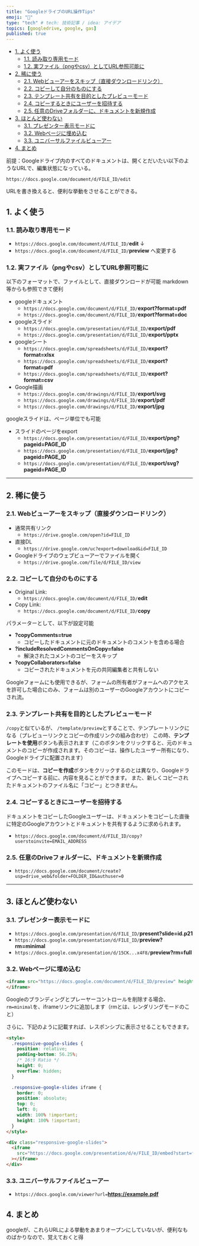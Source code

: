 ```yaml
---
title: "GoogleドライブのURL操作Tips"
emoji: "🕌"
type: "tech" # tech: 技術記事 / idea: アイデア
topics: [googledrive, google, gas]
published: true
---
```


- [1. よく使う](#1.-%E3%82%88%E3%81%8F%E4%BD%BF%E3%81%86)
  - [1.1. 読み取り専用モード](#1.1.-%E8%AA%AD%E3%81%BF%E5%8F%96%E3%82%8A%E5%B0%82%E7%94%A8%E3%83%A2%E3%83%BC%E3%83%89)
  - [1.2. 実ファイル（pngやcsv）としてURL参照可能に](#1.2.-%E5%AE%9F%E3%83%95%E3%82%A1%E3%82%A4%E3%83%AB%EF%BC%88png%E3%82%84csv%EF%BC%89%E3%81%A8%E3%81%97%E3%81%A6url%E5%8F%82%E7%85%A7%E5%8F%AF%E8%83%BD%E3%81%AB)
- [2. 稀に使う](#2.-%E7%A8%80%E3%81%AB%E4%BD%BF%E3%81%86)
  - [2.1. Webビューアーをスキップ（直接ダウンロードリンク）](#2.1.-web%E3%83%93%E3%83%A5%E3%83%BC%E3%82%A2%E3%83%BC%E3%82%92%E3%82%B9%E3%82%AD%E3%83%83%E3%83%97%EF%BC%88%E7%9B%B4%E6%8E%A5%E3%83%80%E3%82%A6%E3%83%B3%E3%83%AD%E3%83%BC%E3%83%89%E3%83%AA%E3%83%B3%E3%82%AF%EF%BC%89)
  - [2.2. コピーして自分のものにする](#2.2.-%E3%82%B3%E3%83%94%E3%83%BC%E3%81%97%E3%81%A6%E8%87%AA%E5%88%86%E3%81%AE%E3%82%82%E3%81%AE%E3%81%AB%E3%81%99%E3%82%8B)
  - [2.3. テンプレート共有を目的としたプレビューモード](#2.3.-%E3%83%86%E3%83%B3%E3%83%97%E3%83%AC%E3%83%BC%E3%83%88%E5%85%B1%E6%9C%89%E3%82%92%E7%9B%AE%E7%9A%84%E3%81%A8%E3%81%97%E3%81%9F%E3%83%97%E3%83%AC%E3%83%93%E3%83%A5%E3%83%BC%E3%83%A2%E3%83%BC%E3%83%89)
  - [2.4. コピーするときにユーザーを招待する](#2.4.-%E3%82%B3%E3%83%94%E3%83%BC%E3%81%99%E3%82%8B%E3%81%A8%E3%81%8D%E3%81%AB%E3%83%A6%E3%83%BC%E3%82%B6%E3%83%BC%E3%82%92%E6%8B%9B%E5%BE%85%E3%81%99%E3%82%8B)
  - [2.5. 任意のDriveフォルダーに、ドキュメントを新規作成](#2.5.-%E4%BB%BB%E6%84%8F%E3%81%AEdrive%E3%83%95%E3%82%A9%E3%83%AB%E3%83%80%E3%83%BC%E3%81%AB%E3%80%81%E3%83%89%E3%82%AD%E3%83%A5%E3%83%A1%E3%83%B3%E3%83%88%E3%82%92%E6%96%B0%E8%A6%8F%E4%BD%9C%E6%88%90)
- [3. ほとんど使わない](#3.-%E3%81%BB%E3%81%A8%E3%82%93%E3%81%A9%E4%BD%BF%E3%82%8F%E3%81%AA%E3%81%84)
  - [3.1. プレゼンター表示モードに](#3.1.-%E3%83%97%E3%83%AC%E3%82%BC%E3%83%B3%E3%82%BF%E3%83%BC%E8%A1%A8%E7%A4%BA%E3%83%A2%E3%83%BC%E3%83%89%E3%81%AB)
  - [3.2. Webページに埋め込む](#3.2.-web%E3%83%9A%E3%83%BC%E3%82%B8%E3%81%AB%E5%9F%8B%E3%82%81%E8%BE%BC%E3%82%80)
  - [3.3. ユニバーサルファイルビューアー](#3.3.-%E3%83%A6%E3%83%8B%E3%83%90%E3%83%BC%E3%82%B5%E3%83%AB%E3%83%95%E3%82%A1%E3%82%A4%E3%83%AB%E3%83%93%E3%83%A5%E3%83%BC%E3%82%A2%E3%83%BC)
- [4. まとめ](#4.-%E3%81%BE%E3%81%A8%E3%82%81)

前提：Googleドライブ内のすべてのドキュメントは、開くとだいたい以下のようなURLで、編集状態になっている。

`https://docs.google.com/document/d/FILE_ID/edit`

URLを書き換えると、便利な挙動をさせることができる。

## 1. よく使う

### 1.1. 読み取り専用モード

- `https://docs.google.com/document/d/FILE_ID/`**edit**
  ↓
- `https://docs.google.com/document/d/FILE_ID/`**preview**
  へ変更する

### 1.2. 実ファイル（pngやcsv）としてURL参照可能に

以下のフォーマットで、ファイルとして、直接ダウンロードが可能
markdown等からも参照できて便利

- googleドキュメント
  - `https://docs.google.com/document/d/FILE_ID/`**export?format=pdf**
  - `https://docs.google.com/document/d/FILE_ID/`**export?format=doc**
- googleスライド
  - `https://docs.google.com/presentation/d/FILE_ID/`**export/pdf**
  - `https://docs.google.com/presentation/d/FILE_ID/`**export/pptx**
- googleシート
  - `https://docs.google.com/spreadsheets/d/FILE_ID/`**export?format=xlsx**
  - `https://docs.google.com/spreadsheets/d/FILE_ID/`**export?format=pdf**
  - `https://docs.google.com/spreadsheets/d/FILE_ID/`**export?format=csv**
- Google描画
  - `https://docs.google.com/drawings/d/FILE_ID/`**export/svg**
  - `https://docs.google.com/drawings/d/FILE_ID/`**export/pdf**
  - `https://docs.google.com/drawings/d/FILE_ID/`**export/jpg**

googleスライドは、ページ単位でも可能

- スライドのページをexport
  - `https://docs.google.com/presentation/d/FILE_ID/`**export/png?pageid=PAGE_ID**
  - `https://docs.google.com/presentation/d/FILE_ID/`**export/jpg?pageid=PAGE_ID**
  - `https://docs.google.com/presentation/d/FILE_ID/`**export/svg?pageid=PAGE_ID**

---

## 2. 稀に使う

### 2.1. Webビューアーをスキップ（直接ダウンロードリンク）

- 通常共有リンク
  - `https://drive.google.com/open?id=FILE_ID`
- 直接DL
  - `https://drive.google.com/uc?export=download&id=FILE_ID`
- Googleドライブのウェブビューアーでファイルを開く
  - `https://drive.google.com/file/d/FILE_ID/view`

### 2.2. コピーして自分のものにする

- Original Link:
  - `https://docs.google.com/document/d/FILE_ID/`**edit**
- Copy Link:
  - `https://docs.google.com/document/d/FILE_ID/`**copy**

パラメーターとして、以下が設定可能

- **?copyComments=true**
  - コピーしたドキュメントに元のドキュメントのコメントを含める場合
- **?includeResolvedCommentsOnCopy=false**
  - 解決されたコメントのコピーをスキップ
- **?copyCollaborators=false**
  - コピーされたドキュメントを元の共同編集者と共有しない

Googleフォームにも使用できるが、フォームの所有者がフォームへのアクセスを許可した場合にのみ、フォームは別のユーザーのGoogleアカウントにコピーされ流。

### 2.3. テンプレート共有を目的としたプレビューモード

`/copy`と似ているが、 `/template/preview`とすることで、テンプレートリンクになる（プレビューリンクとコピーの作成リンクの組み合わせ）
この時、**テンプレートを使用**ボタンも表示されます（このボタンをクリックすると、元のドキュメントのコピーが作成されます。そのコピーは、操作したユーザー所有になり、Googleドライブに配置されます）

このモードは、**コピーを作成**ボタンをクリックするのとは異なり、Googleドライブへコピーする前に、内容を見ることができます。
また、新しくコピーされたドキュメントのファイル名に「コピー」とつきません。

### 2.4. コピーするときにユーザーを招待する

ドキュメントをコピーしたGoogleユーザーは、ドキュメントをコピーした直後に特定のGoogleアカウントとドキュメントを共有するように求められます。

- `https://docs.google.com/document/d/FILE_ID/copy?userstoinvite=EMAIL_ADDRESS`

### 2.5. 任意のDriveフォルダーに、ドキュメントを新規作成

- `https://docs.google.com/document/create?usp=drive_web&folder=FOLDER_ID&authuser=0`

---

## 3. ほとんど使わない

### 3.1. プレゼンター表示モードに

- `https://docs.google.com/presentation/d/FILE_ID/`**present?slide=id.p21**
- `https://docs.google.com/presentation/d/FILE_ID/`**preview?rm=minimal**
- `https://docs.google.com/presentation/d/15CK...x4F8/`**preview?rm=full**

### 3.2. Webページに埋め込む

```html
<iframe src="https://docs.google.com/document/d/FILE_ID/preview" height="600px" width=“800px" allowfullscreen >
</iframe>
```

Googleのブランディングとプレーヤーコントロールを削除する場合、`rm=minimal`を、iframeリンクに追加します（rmとは、レンダリングモードのこと）

さらに、下記のように記載すれば、レスポンシブに表示させることもできます。

```html
<style>
  .responsive-google-slides {
    position: relative;
    padding-bottom: 56.25%;
    /* 16:9 Ratio */
    height: 0;
    overflow: hidden;
  }

  .responsive-google-slides iframe {
    border: 0;
    position: absolute;
    top: 0;
    left: 0;
    width: 100% !important;
    height: 100% !important;
  }
</style>

<div class="responsive-google-slides">
  <iframe
    src="https://docs.google.com/presentation/d/e/FILE_ID/embed?start=false&loop=false&delayms=3000&rm=minimal"
  ></iframe>
</div>
```

### 3.3. ユニバーサルファイルビューアー

- `https://docs.google.com/viewer?url=`**https://example.pdf**

## 4. まとめ

googleが、これらURLによる挙動をあまりオープンにしていないが、便利なものばかりなので、覚えておくと得
